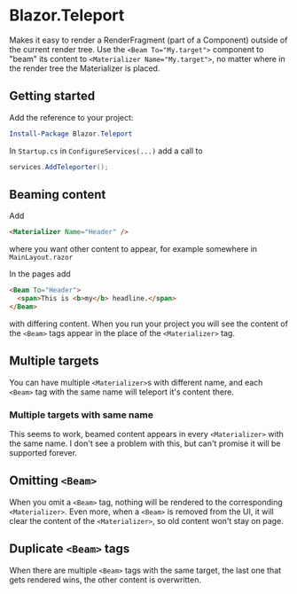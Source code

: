 # Blazor.Teleport
Makes it easy to render a RenderFragment (part of a Component) outside of the current render tree. 
Use the `<Beam To="My.target">` component to "beam" its content to `<Materializer Name="My.target">`, 
no matter where in the render tree the Materializer is placed.

## Getting started
Add the reference to your project:
```powershell
Install-Package Blazor.Teleport
```

In `Startup.cs` in `ConfigureServices(...)` add a call to 
```csharp
services.AddTeleporter();
```

## Beaming content
Add
```html
<Materializer Name="Header" />
```
where you want other content to appear, for example somewhere in `MainLayout.razor`

In the pages
add 
```html
<Beam To="Header">
  <span>This is <b>my</b> headline.</span>
</Beam>
```
with differing content. When you run your project you will see the content of the `<Beam>` tags appear in the place of the `<Materializer>` tag.

## Multiple targets
You can have multiple `<Materializer>`s with different name, and each `<Beam>` tag with the same name will teleport it's content there.

### Multiple targets with same name
This seems to work, beamed content appears in every `<Materializer>` with the same name. I don't see a problem with this, but can't promise it will be supported forever.

## Omitting `<Beam>`
When you omit a `<Beam>` tag, nothing will be rendered to the corresponding `<Materializer>`. Even more, when a `<Beam>` is removed from the UI, it will clear the content of the `<Materializer>`, so old content won't stay on page.

## Duplicate `<Beam>` tags
When there are multiple `<Beam>` tags with the same target, the last one that gets rendered wins, the other content is overwritten.
